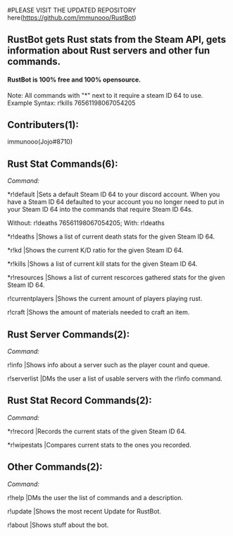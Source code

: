#PLEASE VISIT THE UPDATED REPOSITORY here(https://github.com/immunooo/RustBot)

RustBot gets Rust stats from the Steam API, gets information about Rust servers and other fun commands.
-------------------------------------------------------------------------------------------------------

#### RustBot is **100% free** and **100% opensource**. 

Note: All commands with "\*" next to it require a steam ID 64 to use. Example Syntax: r!kills 76561198067054205

Contributers(1):
----------------------

immunooo(Jojo#8710)

Rust Stat Commands(6):
----------------------

_Command:_

\*r!default      |Sets a default Steam ID 64 to your discord account. When you have a Steam ID 64 defaulted to your account you no longer need to put in your Steam ID 64 into the commands that require Steam ID 64s.

Without: r!deaths 76561198067054205; With: r!deaths



\*r!deaths       |Shows a list of current death stats for the given Steam ID 64.

\*r!kd           |Shows the current K/D ratio for the given Steam ID 64.

\*r!kills        |Shows a list of current kill stats for the given Steam ID 64.

\*r!resources    |Shows a list of current rescorces gathered stats for the given Steam ID 64.

r!currentplayers |Shows the current amount of players playing rust.

r!craft          |Shows the amount of materials needed to craft an item. 

Rust Server Commands(2):
------------------------

_Command:_

r!info         |Shows info about a server such as the player count and queue.

r!serverlist   |DMs the user a list of usable servers with the r!info command.

Rust Stat Record Commands(2):
-----------------------------

_Command:_

\*r!record     |Records the current stats of the given Steam ID 64.

\*r!wipestats  |Compares current stats to the ones you recorded.

Other Commands(2):
------------------

_Command:_

r!help    |DMs the user the list of commands and a description.

r!update |Shows the most recent Update for RustBot.

r!about   |Shows stuff about the bot.
